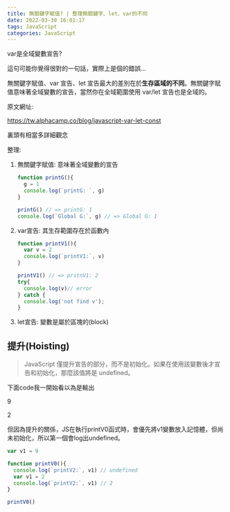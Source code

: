 ```yaml
---
title: 無關鍵字賦值? | 整理無關鍵字、let、var的不同
date: 2022-03-30 16:01:17
tags: JavaScript
categories: JavaScript
---
```

var是全域變數宣告?

這句可能你覺得很對的一句話，實際上是個的錯誤...

無關鍵字賦值、var 宣告、let 宣告最大的差別在於**生存區域的不同**。無關鍵字賦值意味著全域變數的宣告，當然你在全域範圍使用 var/let 宣告也是全域的。

原文網址:

https://tw.alphacamp.co/blog/javascript-var-let-const

裏頭有相當多詳細觀念

整理:

1.  無關鍵字賦值: 意味著全域變數的宣告
    
    ```jsx
    function printG(){
      g = 1
      console.log(`printG: `, g)
    }
    
    printG() // => printG: 1
    console.log(`Global G:`, g) // => Global G: 1
    ```
    
2.  var宣告: 其生存範圍存在於函數內
    
    ```jsx
    function printV1(){
      var v = 2
      console.log(`printV1:`, v)
    }
    
    printV1() // => pritnV1: 2
    try{
      console.log(v)// error  
    } catch {
      console.log('not find v');
    }
    ```
    
3. let宣告: 變數是屬於區塊的(block)

## 提升(**Hoisting)**

> JavaScript 僅提升宣告的部分，而不是初始化。如果在使用該變數後才宣告和初始化，那麼該值將是 undefined。
> 

下面code我一開始看以為是輸出

9

2

但因為提升的關係，JS在執行printV0函式時，會優先將v1變數放入記憶體，但尚未初始化，所以第一個會log出undefined。

```jsx
var v1 = 9

function printV0(){
  console.log(`printV2:`, v1) // undefined
  var v1 = 2
  console.log(`printV2:`, v1) // 2
}

printV0()
```